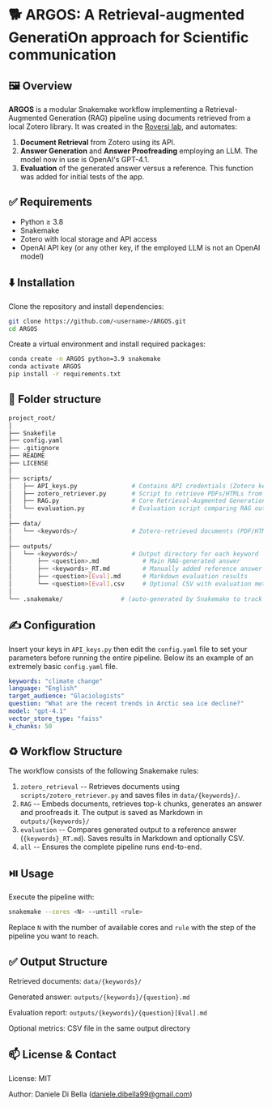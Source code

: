 # 🐕 ARGOS: A Retrieval-augmented GeneratiOn approach for Scientific communication

## 🖼️ Overview
**ARGOS** is a modular Snakemake workflow implementing a Retrieval-Augmented Generation (RAG) pipeline using documents retrieved from a local Zotero library. It was created in the [Roversi lab](https://ibba.cnr.it/staff/pietro-roversi/), and automates: 
1. **Document Retrieval** from Zotero using its API.
2. **Answer Generation** and **Answer Proofreading** employing an LLM. The model now in use is OpenAI's GPT-4.1. 
3. **Evaluation** of the generated answer versus a reference. This function was added for initial tests of the app. 

## ✅ Requirements
- Python ≥ 3.8  
- Snakemake  
- Zotero with local storage and API access  
- OpenAI API key (or any other key, if the employed LLM is not an OpenAI model)

## ⬇️ Installation
Clone the repository and install dependencies:
```bash
git clone https://github.com/<username>/ARGOS.git
cd ARGOS
```
Create a virtual environment and install required packages: 
```bash
conda create -n ARGOS python=3.9 snakemake
conda activate ARGOS
pip install -r requirements.txt
```

## 📁 Folder structure
```bash
project_root/
│
├── Snakefile
├── config.yaml
├── .gitignore
├── README
├── LICENSE
│
├── scripts/
│   ├── API_keys.py               # Contains API credentials (Zotero key, library ID, OpenAI key)
│   ├── zotero_retriever.py       # Script to retrieve PDFs/HTMLs from Zotero
│   ├── RAG.py                    # Core Retrieval-Augmented Generation logic
│   └── evaluation.py             # Evaluation script comparing RAG output vs reference
│
├── data/
│   └── <keywords>/               # Zotero-retrieved documents (PDF/HTML) for given keyword
│
├── outputs/
│   └── <keywords>/               # Output directory for each keyword
│       ├── <question>.md            # Main RAG-generated answer
│       ├── <keywords>_RT.md         # Manually added reference answer (used in evaluation)
│       ├── <question>[Eval].md      # Markdown evaluation results
│       └── <question>[Eval].csv     # Optional CSV with evaluation metrics (if enabled)
│
└── .snakemake/                # (auto-generated by Snakemake to track workflow state)
```

## ✍️ Configuration
Insert your keys in `API_keys.py` then edit the `config.yaml` file to set your parameters before running the entire pipeline. Below its an example of an extremely basic `config.yaml` file. 
```yaml
keywords: "climate change"  
language: "English"
target_audience: "Glaciologists"
question: "What are the recent trends in Arctic sea ice decline?"
model: "gpt-4.1"
vector_store_type: "faiss"
k_chunks: 50 
```
## ♻️ Workflow Structure
The workflow consists of the following Snakemake rules:

1. `zotero_retrieval` -- Retrieves documents using `scripts/zotero_retriever.py` and saves files in `data/{keywords}/`.
2. `RAG` -- Embeds documents, retrieves top-k chunks, generates an answer and proofreads it. The output is saved as Markdown in `outputs/{keywords}/`
3. `evaluation` -- Compares generated output to a reference answer (`{keywords}_RT.md`). Saves results in Markdown and optionally CSV. 
4. `all` -- Ensures the complete pipeline runs end-to-end.

## ⏯️ Usage
Execute the pipeline with:
```bash
snakemake --cores <N> --untill <rule>
```
Replace `N` with the number of available cores and `rule` with the step of the pipeline you want to reach.

## ✅ Output Structure
Retrieved documents: `data/{keywords}/`

Generated answer: `outputs/{keywords}/{question}.md`

Evaluation report: `outputs/{keywords}/{question}[Eval].md`

Optional metrics: CSV file in the same output directory

## 📫 License & Contact
License: MIT

Author: Daniele Di Bella (daniele.dibella99@gmail.com)
